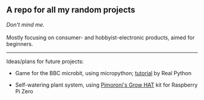 A repo for all my random projects
----
*Don't mind me.*
<br><br>
Mostly focusing on consumer- and hobbyist-electronic products, aimed for beginners.


----

Ideas/plans for future projects:

* Game for the BBC microbit, using micropython;
[tutorial](https://realpython.com/embedded-python/) by Real Python

* Self-watering plant system, using [Pimoroni's Grow HAT](https://learn.pimoroni.com/article/assembling-grow) kit for Raspberry Pi Zero
